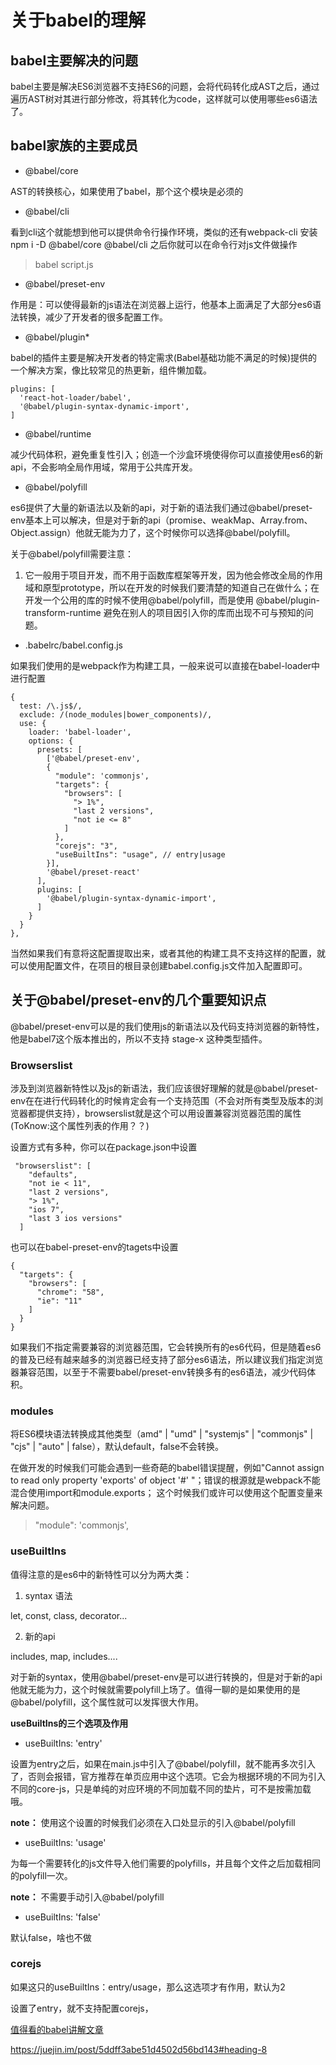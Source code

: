 # 关于babel的理解

## babel主要解决的问题

babel主要是解决ES6浏览器不支持ES6的问题，会将代码转化成AST之后，通过遍历AST树对其进行部分修改，将其转化为code，这样就可以使用哪些es6语法了。

## babel家族的主要成员

- @babel/core

AST的转换核心，如果使用了babel，那个这个模块是必须的

- @babel/cli 

看到cli这个就能想到他可以提供命令行操作环境，类似的还有webpack-cli
安装 npm i -D @babel/core @babel/cli 之后你就可以在命令行对js文件做操作
> babel script.js

- @babel/preset-env

作用是：可以使得最新的js语法在浏览器上运行，他基本上面满足了大部分es6语法转换，减少了开发者的很多配置工作。

- @babel/plugin*

babel的插件主要是解决开发者的特定需求(Babel基础功能不满足的时候)提供的一个解决方案，像比较常见的热更新，组件懒加载。
```
plugins: [
  'react-hot-loader/babel',
  '@babel/plugin-syntax-dynamic-import',
]
```

- @babel/runtime

减少代码体积，避免重复性引入；创造一个沙盒环境使得你可以直接使用es6的新api，不会影响全局作用域，常用于公共库开发。


- @babel/polyfill

es6提供了大量的新语法以及新的api，对于新的语法我们通过@babel/preset-env基本上可以解决，但是对于新的api（promise、weakMap、Array.from、Object.assign）他就无能为力了，这个时候你可以选择@babel/polyfill。

关于@babel/polyfill需要注意：

1. 它一般用于项目开发，而不用于函数库框架等开发，因为他会修改全局的作用域和原型prototype，所以在开发的时候我们要清楚的知道自己在做什么；在开发一个公用的库的时候不使用@babel/polyfill，而是使用 @babel/plugin-transform-runtime
避免在别人的项目因引入你的库而出现不可与预知的问题。

- .babelrc/babel.config.js

如果我们使用的是webpack作为构建工具，一般来说可以直接在babel-loader中进行配置
```
{
  test: /\.js$/,
  exclude: /(node_modules|bower_components)/,
  use: {
    loader: 'babel-loader',
    options: {
      presets: [
        ['@babel/preset-env', 
        {
          "module": 'commonjs',
          "targets": {
            "browsers": [
              "> 1%",
              "last 2 versions",
              "not ie <= 8"
            ]
          },
          "corejs": "3",
          "useBuiltIns": "usage", // entry|usage
        }], 
        '@babel/preset-react'
      ],
      plugins: [
        '@babel/plugin-syntax-dynamic-import',
      ]
    }
  }
},
```
当然如果我们有意将这配置提取出来，或者其他的构建工具不支持这样的配置，就可以使用配置文件，在项目的根目录创建babel.config.js文件加入配置即可。

## 关于@babel/preset-env的几个重要知识点

@babel/preset-env可以是的我们使用js的新语法以及代码支持浏览器的新特性，他是babel7这个版本推出的，所以不支持 stage-x 这种类型插件。

### Browserslist

涉及到浏览器新特性以及js的新语法，我们应该很好理解的就是@babel/preset-env在在进行代码转化的时候肯定会有一个支持范围（不会对所有类型及版本的浏览器都提供支持），browserslist就是这个可以用设置兼容浏览器范围的属性(ToKnow:这个属性列表的作用？？)

设置方式有多种，你可以在package.json中设置
```
 "browserslist": [
    "defaults",
    "not ie < 11",
    "last 2 versions",
    "> 1%",
    "ios 7",
    "last 3 ios versions"
  ]
```
也可以在babel-preset-env的tagets中设置
```
{
  "targets": {
    "browsers": [
      "chrome": "58",
      "ie": "11"
    ]
  }
}
```
如果我们不指定需要兼容的浏览器范围，它会转换所有的es6代码，但是随着es6的普及已经有越来越多的浏览器已经支持了部分es6语法，所以建议我们指定浏览器兼容范围，以至于不需要babel/preset-env转换多有的es6语法，减少代码体积。

### modules

将ES6模块语法转换成其他类型（amd" | "umd" | "systemjs" | "commonjs" | "cjs" | "auto" | false），默认default，false不会转换。

在做开发的时候我们可能会遇到一些奇葩的babel错误提醒，例如"Cannot assign to read only property 'exports' of object '#<Object>' "；错误的根源就是webpack不能混合使用import和module.exports；
这个时候我们或许可以使用这个配置变量来解决问题。

> "module": 'commonjs',

### useBuiltIns

值得注意的是es6中的新特性可以分为两大类：

1. syntax 语法
  
  let, const, class, decorator...

2. 新的api

  includes, map, includes....

对于新的syntax，使用@babel/preset-env是可以进行转换的，但是对于新的api他就无能为力，这个时候就需要polyfill上场了。值得一聊的是如果使用的是@babel/polyfill，这个属性就可以发挥很大作用。

**useBuiltIns的三个选项及作用**

- useBuiltIns: 'entry'

设置为entry之后，如果在main.js中引入了@babel/polyfill，就不能再多次引入了，否则会报错，官方推荐在单页应用中这个选项。它会为根据环境的不同为引入不同的core-js，只是单纯的对应环境的不同加载不同的垫片，可不是按需加载哦。

**note：** 使用这个设置的时候我们必须在入口处显示的引入@babel/polyfill

- useBuiltIns: 'usage'

为每一个需要转化的js文件导入他们需要的polyfills，并且每个文件之后加载相同的polyfill一次。

**note：** 不需要手动引入@babel/polyfill

- useBuiltIns: 'false'

默认false，啥也不做

### corejs

如果这只的useBuiltIns：entry/usage，那么这选项才有作用，默认为2

设置了entry，就不支持配置corejs，


[值得看的babel讲解文章](<https://zhuanlan.zhihu.com/p/58624930>)

https://juejin.im/post/5ddff3abe51d4502d56bd143#heading-8